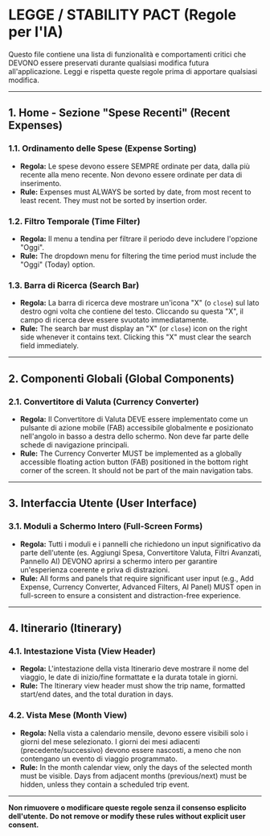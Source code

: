 # LEGGE / STABILITY PACT (Regole per l'IA)

Questo file contiene una lista di funzionalità e comportamenti critici che DEVONO essere preservati durante qualsiasi modifica futura all'applicazione. Leggi e rispetta queste regole prima di apportare qualsiasi modifica.

---

## 1. Home - Sezione "Spese Recenti" (Recent Expenses)

### 1.1. Ordinamento delle Spese (Expense Sorting)

- **Regola:** Le spese devono essere SEMPRE ordinate per data, dalla più recente alla meno recente. Non devono essere ordinate per data di inserimento.
- **Rule:** Expenses must ALWAYS be sorted by date, from most recent to least recent. They must not be sorted by insertion order.

### 1.2. Filtro Temporale (Time Filter)

- **Regola:** Il menu a tendina per filtrare il periodo deve includere l'opzione "Oggi".
- **Rule:** The dropdown menu for filtering the time period must include the "Oggi" (Today) option.

### 1.3. Barra di Ricerca (Search Bar)

- **Regola:** La barra di ricerca deve mostrare un'icona "X" (o `close`) sul lato destro ogni volta che contiene del testo. Cliccando su questa "X", il campo di ricerca deve essere svuotato immediatamente.
- **Rule:** The search bar must display an "X" (or `close`) icon on the right side whenever it contains text. Clicking this "X" must clear the search field immediately.

---

## 2. Componenti Globali (Global Components)

### 2.1. Convertitore di Valuta (Currency Converter)

- **Regola:** Il Convertitore di Valuta DEVE essere implementato come un pulsante di azione mobile (FAB) accessibile globalmente e posizionato nell'angolo in basso a destra dello schermo. Non deve far parte delle schede di navigazione principali.
- **Rule:** The Currency Converter MUST be implemented as a globally accessible floating action button (FAB) positioned in the bottom right corner of the screen. It should not be part of the main navigation tabs.

---

## 3. Interfaccia Utente (User Interface)

### 3.1. Moduli a Schermo Intero (Full-Screen Forms)

- **Regola:** Tutti i moduli e i pannelli che richiedono un input significativo da parte dell'utente (es. Aggiungi Spesa, Convertitore Valuta, Filtri Avanzati, Pannello AI) DEVONO aprirsi a schermo intero per garantire un'esperienza coerente e priva di distrazioni.
- **Rule:** All forms and panels that require significant user input (e.g., Add Expense, Currency Converter, Advanced Filters, AI Panel) MUST open in full-screen to ensure a consistent and distraction-free experience.

---

## 4. Itinerario (Itinerary)

### 4.1. Intestazione Vista (View Header)

- **Regola:** L'intestazione della vista Itinerario deve mostrare il nome del viaggio, le date di inizio/fine formattate e la durata totale in giorni.
- **Rule:** The Itinerary view header must show the trip name, formatted start/end dates, and the total duration in days.

### 4.2. Vista Mese (Month View)

- **Regola:** Nella vista a calendario mensile, devono essere visibili solo i giorni del mese selezionato. I giorni dei mesi adiacenti (precedente/successivo) devono essere nascosti, a meno che non contengano un evento di viaggio programmato.
- **Rule:** In the month calendar view, only the days of the selected month must be visible. Days from adjacent months (previous/next) must be hidden, unless they contain a scheduled trip event.

---
**Non rimuovere o modificare queste regole senza il consenso esplicito dell'utente.**
**Do not remove or modify these rules without explicit user consent.**